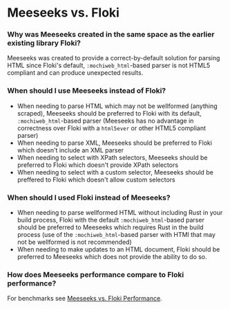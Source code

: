 # Meeseeks vs. Floki

### Why was Meeseeks created in the same space as the earlier existing library Floki?

Meeseeks was created to provide a correct-by-default solution for parsing HTML since Floki's default, `:mochiweb_html`-based parser is not HTML5 compliant and can produce unexpected results.

### When should I use Meeseeks instead of Floki?

- When needing to parse HTML which may not be wellformed (anything scraped), Meeseeks should be preferred to Floki with its default, `:mochiweb_html`-based parser (Meeseeks has no advantage in correctness over Floki with a `html5ever` or other HTML5 compliant parser)
- When needing to parse XML, Meeseeks should be preferred to Floki which doesn't include an XML parser
- When needing to select with XPath selectors, Meeseeks should be preferred to Floki which doesn't provide XPath selectors
- When needing to select with a custom selector, Meeseeks should be preffered to Floki which doesn't allow custom selectors

### When should I used Floki instead of Meeseeks?

- When needing to parse wellformed HTML without including Rust in your build process, Floki with the default `:mochiweb_html`-based parser should be preferred to Meeseeks which requires Rust in the build process (use of the `:mochiweb_html`-based parser with HTMl that may not be wellformed is not recommended)
- When needing to make updates to an HTML document, Floki should be preferred to Meeseeks which does not provide the ability to do so.

### How does Meeseeks performance compare to Floki performance?

For benchmarks see [Meeseeks vs. Floki Performance](https://github.com/mischov/meeseeks_floki_bench).
